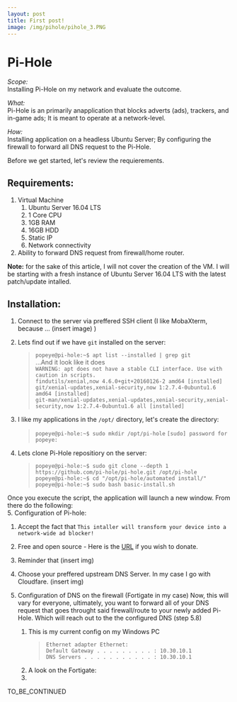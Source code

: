 ```yaml
---
layout: post
title: First post!
image: /img/pihole/pihole_3.PNG
---
```


# Pi-Hole

*Scope:*  
Installing Pi-Hole on my network and evaluate the outcome.  

*What:*  
Pi-Hole is an primarily anapplication that blocks adverts (ads), trackers, and in-game ads; It is meant to operate at a network-level.  

*How:*  
Installing application on a headless Ubuntu Server; By configuring the firewall to forward all DNS request to the Pi-Hole.  

Before we get started, let's review the requierements.
  
## Requirements:
1. Virtual Machine
   1. Ubuntu Server 16.04 LTS
   2. 1 Core CPU
   3. 1GB RAM
   4. 16GB HDD
   5. Static IP
   6. Network connectivity
2. Ability to forward DNS request from firewall/home router.
   
**Note:** for the sake of this article, I will not cover the creation of the VM. I will be starting with a fresh instance of Ubuntu Server 16.04 LTS with the latest patch/update intalled.

## Installation:
1. Connect to the server via preffered SSH client (I like MobaXterm, because ... (insert image) )
2. Lets find out if we have `git` installed on the server:
    > `popeye@pi-hole:~$ apt list --installed | grep git`  
    > ...And it look like it does  
    > `WARNING: apt does not have a stable CLI interface. Use with caution in scripts.`  
    > `findutils/xenial,now 4.6.0+git+20160126-2 amd64 [installed]`  
    > `git/xenial-updates,xenial-security,now 1:2.7.4-0ubuntu1.6 amd64 [installed]`  
    > `git-man/xenial-updates,xenial-updates,xenial-security,xenial-security,now 1:2.7.4-0ubuntu1.6 all [installed]`  

3. I like my applications in the `/opt/` directory, let's create the directory:
    > `popeye@pi-hole:~$ sudo mkdir /opt/pi-hole`
    > `[sudo] password for popeye:`
    
4. Lets clone Pi-Hole repositiory on the server:
    > `popeye@pi-hole:~$ sudo git clone --depth 1 https://github.com/pi-hole/pi-hole.git /opt/pi-hole`  
    > `popeye@pi-hole:~$ cd "/opt/pi-hole/automated install/"`  
    > `popeye@pi-hole:~$ sudo bash basic-install.sh`  
    
Once you execute the script, the application will launch a new window. From there do the following:  
5. Configuration of Pi-hole:  
   1. Accept the fact that `This intaller will transform your device into a network-wide ad blocker!`
   2. Free and open source - Here is the [URL](http://pi-hole.net/donate) if you wish to donate.
   3. Reminder that (insert img)
   4. Choose your preffered upstream DNS Server. In my case I go with Cloudfare. (insert img)


6. Configuration of DNS on the firewall (Fortigate in my case)
    Now, this will vary for everyone, ultimately, you want to forward all of your DNS request that goes throught said firewall/route to your newly added Pi-Hole. Which will reach out to the the configured DNS (step 5.8)
   1. This is my current config on my Windows PC
        > `Ethernet adapter Ethernet:`  
        > `Default Gateway . . . . . . . . . : 10.30.10.1`  
        > `DNS Servers . . . . . . . . . . . : 10.30.10.1`
    2. A look on the Fortigate:
    3.   
TO_BE_CONTINUED
